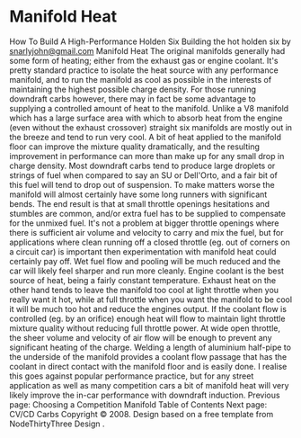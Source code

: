 # Manifold Heat

How To Build A High-Performance Holden Six
Building the hot holden six
by snarlyjohn@gmail.com
Manifold Heat
The original manifolds generally had some form of heating; either from
the exhaust gas or engine coolant. It's pretty standard practice to
isolate the heat source with any performance manifold, and to run the
manifold as cool as possible in the interests of maintaining the highest
possible charge density. For those running downdraft carbs however,
there may in fact be some advantage to supplying a controlled amount of
heat to the manifold. Unlike a V8 manifold which has a large surface area
with which to absorb heat from the engine (even without the exhaust crossover)
straight six manifolds are mostly out in the breeze and tend to run very cool.
A bit of heat applied to the manifold floor can improve the mixture quality
dramatically, and the resulting improvement in performance can more than make
up for any small drop in charge density.
Most downdraft carbs tend to produce large droplets or strings of fuel when
compared to say an SU or Dell'Orto, and a fair bit of this fuel will tend to drop
out of suspension. To make matters worse the manifold will almost certainly
have some long runners with significant bends. The end result is that at
small throttle openings hesitations and stumbles are common, and/or extra
fuel has to be supplied to compensate for the unmixed fuel. It's not a problem
at bigger throttle openings where there is sufficient air volume and velocity
to carry and mix the fuel, but for applications where clean running off a closed
throttle (eg. out of corners on a circuit car) is important then experimentation
with manifold heat could certainly pay off. Wet fuel flow and pooling will be
much reduced and the car will likely feel sharper and run more cleanly.
Engine coolant is the best source of heat, being a fairly constant temperature.
Exhaust heat on the other hand tends to leave the manifold too cool at light throttle when
you really want it hot, while at full throttle when you want the manifold
to be cool it will be much too hot and reduce the engines output. If the coolant flow is controlled
(eg. by an orifice) enough heat will flow to maintain light throttle mixture
quality without reducing full throttle power. At wide open throttle, the sheer
volume and velocity of air flow will be enough to prevent any significant heating
of the charge. Welding a length of aluminium half-pipe to the underside of the
manifold provides a coolant flow passage that has the coolant in direct contact
with the manifold floor and is easily done. I realise this goes against popular
performance practice, but for any street application as well as many competition cars
a bit of manifold heat will very likely improve the in-car performance with
downdraft induction.
Previous page: Choosing a Competition Manifold
Table of Contents
Next page: CV/CD Carbs
Copyright © 2008. Design
based on a free template from
NodeThirtyThree
Design
.